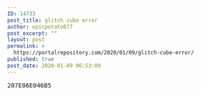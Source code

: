 ```yaml
---
ID: 14733
post_title: glitch cube error
author: epicpotato077
post_excerpt: ""
layout: post
permalink: >
  https://portalrepository.com/2020/01/09/glitch-cube-error/
published: true
post_date: 2020-01-09 06:53:09
---
```

<pre>207E06E046B5</pre>